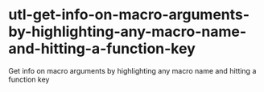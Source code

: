 # utl-get-info-on-macro-arguments-by-highlighting-any-macro-name-and-hitting-a-function-key
Get info on macro arguments by highlighting any macro name and hitting a function key
